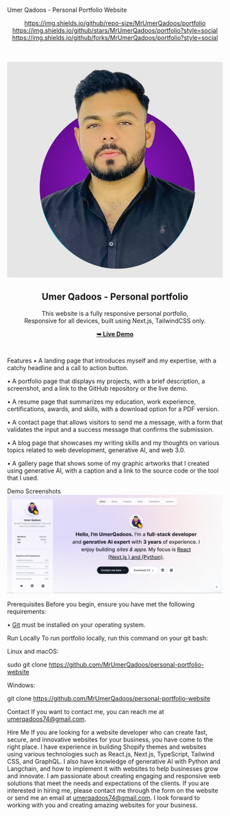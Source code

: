 Umer Qadoos - Personal Portfolio Website
<div align="center">

https://img.shields.io/github/repo-size/MrUmerQadoos/portfolio
https://img.shields.io/github/stars/MrUmerQadoos/portfolio?style=social
https://img.shields.io/github/forks/MrUmerQadoos/portfolio?style=social

<br />
<br />

<img src="./public/readme-images/umerqadoos.png" />

<h2 align="center">Umer Qadoos - Personal portfolio</h2>

This website is a fully responsive personal portfolio, <br />Responsive for all devices, built using Next.js, TailwindCSS only.

<a href="https://umerqadoos-portfolio-website.vercel.app/"><strong>➥ Live Demo</strong></a>

</div>

<br />

Features
•  A landing page that introduces myself and my expertise, with a catchy headline and a call to action button.

•  A portfolio page that displays my projects, with a brief description, a screenshot, and a link to the GitHub repository or the live demo.

•  A resume page that summarizes my education, work experience, certifications, awards, and skills, with a download option for a PDF version.

•  A contact page that allows visitors to send me a message, with a form that validates the input and a success message that confirms the submission.

•  A blog page that showcases my writing skills and my thoughts on various topics related to web development, generative AI, and web 3.0.

•  A gallery page that shows some of my graphic artworks that I created using generative AI, with a caption and a link to the source code or the tool that I used.

Demo Screenshots
![UmerQadoos Portfolio Desktop Demo](./public/readme-images/portfolio.png "Desktop Demo")

Prerequisites
Before you begin, ensure you have met the following requirements:

•  [Git](https://git-scm.com/downloads "Download Git") must be installed on your operating system.

Run Locally
To run portfolio locally, run this command on your git bash:

Linux and macOS:

sudo git clone https://github.com/MrUmerQadoos/personal-portfolio-website

Windows:

git clone https://github.com/MrUmerQadoos/personal-portfolio-website

Contact
If you want to contact me, you can reach me at <a href="mailto:umerqadoos74@gmail.com">umerqadoos74@gmail.com</a>.

Hire Me
If you are looking for a website developer who can create fast, secure, and innovative websites for your business, you have come to the right place. I have experience in building Shopify themes and websites using various technologies such as React.js, Next.js, TypeScript, Tailwind CSS, and GraphQL. I also have knowledge of generative AI with Python and Langchain, and how to implement it with websites to help businesses grow and innovate. I am passionate about creating engaging and responsive web solutions that meet the needs and expectations of the clients. If you are interested in hiring me, please contact me through the form on the website or send me an email at <a href="mailto:umerqadoos74@gmail.com">umerqadoos74@gmail.com</a>. I look forward to working with you and creating amazing websites for your business.